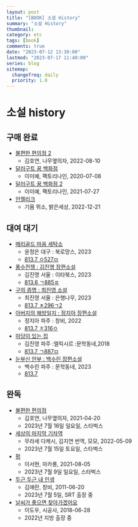 ```yaml
---
layout: post
title: "[BOOK] 소설 History"
summary: "소설 History"
thumbnail:
category: etc
tags: [book]
comments: true
date: "2023-07-12 13:30:00"
lastmod: "2023-07-17 11:40:00"
series: blog
sitemap:
  changefreq: daily
  priority: 1.0
---
```


# 소설 history

## 구매 완료
- [불편한 편의점 2](https://product.kyobobook.co.kr/detail/S000061532631)
  - 김호연, 나무옆의자, 2022-08-10
- [달러구트 꿈 백화점](https://product.kyobobook.co.kr/detail/S000001835614)
  - 이미예, 팩토리나인, 2020-07-08
- [달러구트 꿈 백화점 2](https://product.kyobobook.co.kr/detail/S000001835707)
  - 이미예, 팩토리나인, 2021-07-27
- [안젤리크](https://product.kyobobook.co.kr/detail/S000200452466)
  - 기욤 뮈소, 밝은세상, 2022-12-21

## 대여 대기
- [메리골드 마음 세탁소](https://product.kyobobook.co.kr/detail/S000201142283)
  - 윤정은    대구 : 북로망스, 2023
  - [813.7 ㅇ527ㅁ](https://lib.suwon.ac.kr/#/search/detail/1368859)
- [풍수전쟁 : 김진명 장편소설](https://product.kyobobook.co.kr/detail/S000202215356)
  - 김진명    서울 : 이타북스, 2023
  - [813.6 ㄱ885ㅍ](https://lib.suwon.ac.kr/#/search/detail/1371171)
- [구의 증명 : 최진영 소설](https://product.kyobobook.co.kr/detail/S000201621499)
  - 최진영    서울 : 은행나무, 2023
  - [813.7 ㅊ296ㄱ2](https://lib.suwon.ac.kr/#/search/detail/1370124)
- [아버지의 해방일지 : 정지아 장편소설](https://product.kyobobook.co.kr/detail/S000061694154)
  - 정지아    파주 : 창비, 2022
  - [813.7 ㅈ316ㅇ](https://lib.suwon.ac.kr/#/search/detail/1364779)
- [마당이 있는 집](https://product.kyobobook.co.kr/detail/S000000780087)
  - 김진영    파주 :엘릭시르 :문학동네,2018
  - [813.7 ㄱ887ㅁ](https://lib.suwon.ac.kr/#/search/detail/1109362)
- [눈부신 안부 : 백수린 장편소설](https://product.kyobobook.co.kr/detail/S000202230179)
  - 백수린    파주 : 문학동네, 2023
  - [813.7](https://lib.suwon.ac.kr/#/search/detail/1370882)

## 완독
- [불편한 편의점](https://product.kyobobook.co.kr/detail/S000001803157)
  - 김호연, 나무옆의자, 2021-04-20
  - 2023년 7월 16일 일요일, 스타벅스
- [세상의 마지막 기차역](https://product.kyobobook.co.kr/detail/S000061353833)
  - 무라세 다케시, 김지연 번역, 모모, 2022-05-09
  - 2023년 7월 15일 토요일, 스타벅스
- [펑](https://product.kyobobook.co.kr/detail/S000001775764)
  - 이서현, 마카롱, 2021-08-05
  - 2023년 7월 9일 일요일, 스타벅스
- [두근 두근 내 인생](https://product.kyobobook.co.kr/detail/S000000610593)
  - 김애란, 창비, 2011-06-20
  - 2023년 7월 5일, SRT 출장 중
- [날씨가 좋으면 찾아가겠어요](https://product.kyobobook.co.kr/detail/S000000735302)
  - 이도우, 시공사, 2018-06-28
  - 2022년 지방 출장 중

